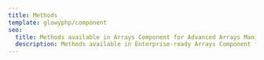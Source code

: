 ```yaml
---
title: Methods
template: glowyphp/component
seo:
  title: Methods available in Arrays Component for Advanced Arrays Manipulations
  description: Methods available in Enterprise-ready Arrays Component for working with arrays, allowing you to chain multiple arrays operations together using a more readable syntax compared to traditional PHP arrays functions
---
```

